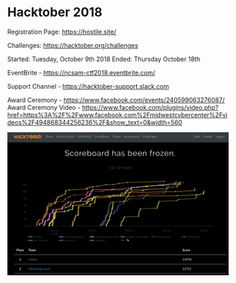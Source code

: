 # Hacktober 2018

Registration Page: https://hostile.site/

Challenges: https://hacktober.org/challenges

Started: Tuesday, October 9th 2018
Ended: Thursday October 18th

EventBrite - https://ncsam-ctf2018.eventbrite.com/

Support Channel - https://hacktober-support.slack.com

Award Ceremony - https://www.facebook.com/events/240599063276087/
Award Ceremony Video - https://www.facebook.com/plugins/video.php?href=https%3A%2F%2Fwww.facebook.com%2Fmidwestcybercenter%2Fvideos%2F494868344256236%2F&show_text=0&width=560

![](scoreboard.png)